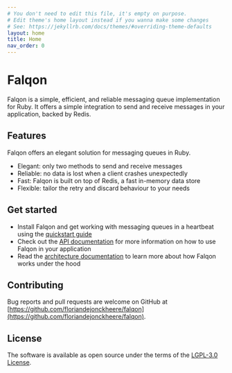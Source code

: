 ```yaml
---
# You don't need to edit this file, it's empty on purpose.
# Edit theme's home layout instead if you wanna make some changes
# See: https://jekyllrb.com/docs/themes/#overriding-theme-defaults
layout: home
title: Home
nav_order: 0
---
```


# Falqon

Falqon is a simple, efficient, and reliable messaging queue implementation for Ruby.
It offers a simple integration to send and receive messages in your application, backed by Redis.

## Features

Falqon offers an elegant solution for messaging queues in Ruby.

- Elegant: only two methods to send and receive messages
- Reliable: no data is lost when a client crashes unexpectedly
- Fast: Falqon is built on top of Redis, a fast in-memory data store
- Flexible: tailor the retry and discard behaviour to your needs

## Get started

- Install Falqon and get working with messaging queues in a heartbeat using the [quickstart guide](quickstart)
- Check out the [API documentation](api) for more information on how to use Falqon in your application
- Read the [architecture documentation](architecture) to learn more about how Falqon works under the hood

## Contributing

Bug reports and pull requests are welcome on GitHub at [https://github.com/floriandejonckheere/falqon](https://github.com/floriandejonckheere/falqon). 

## License

The software is available as open source under the terms of the [LGPL-3.0 License](https://www.gnu.org/licenses/lgpl-3.0.html).
